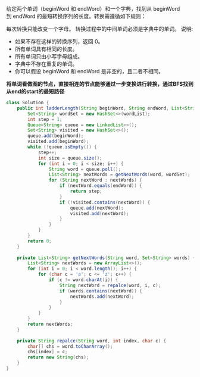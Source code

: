 给定两个单词（beginWord 和 endWord）和一个字典，找到从 beginWord 到 endWord 的最短转换序列的长度。转换需遵循如下规则：

每次转换只能改变一个字母。
转换过程中的中间单词必须是字典中的单词。
说明:

- 如果不存在这样的转换序列，返回 0。
- 所有单词具有相同的长度。
- 所有单词只由小写字母组成。
- 字典中不存在重复的单词。
- 你可以假设 beginWord 和 endWord 是非空的，且二者不相同。


**将单词看做图的节点，直接相连的节点能够通过一步变换进行转换，通过BFS找到从end的start的最短路径**

```Java
class Solution {
    public int ladderLength(String beginWord, String endWord, List<String> wordList) {
        Set<String> wordSet = new HashSet<>(wordList);
        int step = 1;
        Queue<String> queue = new LinkedList<>();
        Set<String> visited = new HashSet<>();
        queue.add(beginWord);
        visited.add(beginWord);
        while (!queue.isEmpty()) {
            step++;
            int size = queue.size();
            for (int i = 0; i < size; i++) {
                String word = queue.poll();
                List<String> nextWords = getNextWords(word, wordSet);
                for (String nextWord : nextWords) {
                    if (nextWord.equals(endWord)) {
                        return step;
                    }
                    if (!visited.contains(nextWord)) {
                        queue.add(nextWord);
                        visited.add(nextWord);
                    }
                }
            }
        }
        return 0;
    }
    
    private List<String> getNextWords(String word, Set<String> words) {
        List<String> nextWords = new ArrayList<>();
        for (int i = 0; i < word.length(); i++) {
            for (char c = 'a'; c <= 'z'; c++) {
                if (c != word.charAt(i)) {
                    String nextWord = repalce(word, i, c);
                    if (words.contains(nextWord)) {
                        nextWords.add(nextWord);
                    }
                }
            }
        }
        return nextWords;
    }
    
    private String repalce(String word, int index, char c) {
        char[] chs = word.toCharArray();
        chs[index] = c;
        return new String(chs);
    }
}
```